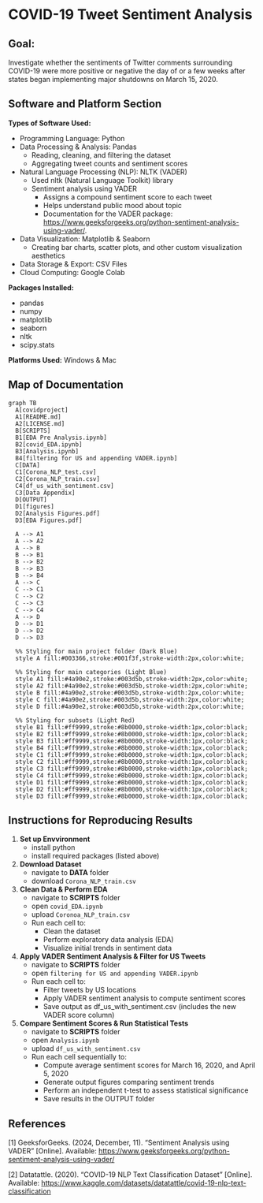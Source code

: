# COVID-19 Tweet Sentiment Analysis

## Goal: 
Investigate whether the sentiments of Twitter comments surrounding COVID-19 were more positive or negative the day of or a few weeks after states began implementing major shutdowns on March 15, 2020. 

## Software and Platform Section
**Types of Software Used:**
  - Programming Language: Python
  - Data Processing & Analysis: Pandas
    - Reading, cleaning, and filtering the dataset
    - Aggregating tweet counts and sentiment scores
  - Natural Language Processing (NLP): NLTK (VADER)
    - Used nltk (Natural Language Toolkit) library 
    - Sentiment analysis using VADER
      - Assigns a compound sentiment score to each tweet
      - Helps understand public mood about topic
      - Documentation for the VADER package: https://www.geeksforgeeks.org/python-sentiment-analysis-using-vader/. 
  - Data Visualization: Matplotlib & Seaborn
    - Creating bar charts, scatter plots, and other custom visualization aesthetics
  - Data Storage & Export: CSV Files
  - Cloud Computing: Google Colab
    
**Packages Installed:**
  - pandas
  - numpy
  - matplotlib
  - seaborn
  - nltk
  - scipy.stats
    
**Platforms Used:** Windows & Mac

## Map of Documentation
```mermaid
graph TB
  A[covidproject]
  A1[README.md]
  A2[LICENSE.md]
  B[SCRIPTS]
  B1[EDA Pre Analysis.ipynb]
  B2[covid_EDA.ipynb]
  B3[Analysis.ipynb]
  B4[filtering for US and appending VADER.ipynb]
  C[DATA]
  C1[Corona_NLP_test.csv]
  C2[Corona_NLP_train.csv]
  C4[df_us_with_sentiment.csv]
  C3[Data Appendix]
  D[OUTPUT]
  D1[figures]
  D2[Analysis Figures.pdf]
  D3[EDA Figures.pdf]

  A --> A1
  A --> A2
  A --> B
  B --> B1
  B --> B2
  B --> B3
  B --> B4
  A --> C
  C --> C1
  C --> C2
  C --> C3
  C --> C4
  A --> D
  D --> D1
  D --> D2
  D --> D3

  %% Styling for main project folder (Dark Blue)
  style A fill:#003366,stroke:#001f3f,stroke-width:2px,color:white;

  %% Styling for main categories (Light Blue)
  style A1 fill:#4a90e2,stroke:#003d5b,stroke-width:2px,color:white;
  style A2 fill:#4a90e2,stroke:#003d5b,stroke-width:2px,color:white;
  style B fill:#4a90e2,stroke:#003d5b,stroke-width:2px,color:white;
  style C fill:#4a90e2,stroke:#003d5b,stroke-width:2px,color:white;
  style D fill:#4a90e2,stroke:#003d5b,stroke-width:2px,color:white;

  %% Styling for subsets (Light Red)
  style B1 fill:#ff9999,stroke:#8b0000,stroke-width:1px,color:black;
  style B2 fill:#ff9999,stroke:#8b0000,stroke-width:1px,color:black;
  style B3 fill:#ff9999,stroke:#8b0000,stroke-width:1px,color:black;
  style B4 fill:#ff9999,stroke:#8b0000,stroke-width:1px,color:black;
  style C1 fill:#ff9999,stroke:#8b0000,stroke-width:1px,color:black;
  style C2 fill:#ff9999,stroke:#8b0000,stroke-width:1px,color:black;
  style C3 fill:#ff9999,stroke:#8b0000,stroke-width:1px,color:black;
  style C4 fill:#ff9999,stroke:#8b0000,stroke-width:1px,color:black;
  style D1 fill:#ff9999,stroke:#8b0000,stroke-width:1px,color:black;
  style D2 fill:#ff9999,stroke:#8b0000,stroke-width:1px,color:black;
  style D3 fill:#ff9999,stroke:#8b0000,stroke-width:1px,color:black;
```

## Instructions for Reproducing Results

1. **Set up Envvironment**
   - install python
   - install required packages (listed above)
2. **Download Dataset**
   - navigate to **DATA** folder
   - download `Corona_NLP_train.csv`
3. **Clean Data & Perform EDA**
   - navigate to **SCRIPTS** folder
   - open `covid_EDA.ipynb`
   - upload `Coronoa_NLP_train.csv`
   - Run each cell to:
        - Clean the dataset
        - Perform exploratory data analysis (EDA)
        - Visualize initial trends in sentiment data
4. **Apply VADER Sentiment Analysis & Filter for US Tweets**
   - navigate to **SCRIPTS** folder
   - open `filtering for US and appending VADER.ipynb`
   - Run each cell to:
       - Filter tweets by US locations
      - Apply VADER sentiment analysis to compute sentiment scores
     - Save output as df_us_with_sentiment.csv (includes the new VADER score column)
5. **Compare Sentiment Scores & Run Statistical Tests**
   - navigate to **SCRIPTS** folder
   - open `Analysis.ipynb`
   - upload `df_us_with_sentiment.csv`
   - Run each cell sequentially to:
      - Compute average sentiment scores for March 16, 2020, and April 5, 2020
      - Generate output figures comparing sentiment trends
      - Perform an independent t-test to assess statistical significance
      - Save results in the OUTPUT folder


## References
[1] GeeksforGeeks. (2024, December, 11). “Sentiment Analysis using VADER” [Online]. Available:
https://www.geeksforgeeks.org/python-sentiment-analysis-using-vader/


[2] Datatattle. (2020). “COVID-19 NLP Text Classification Dataset” [Online]. Available:
https://www.kaggle.com/datasets/datatattle/covid-19-nlp-text-classification

